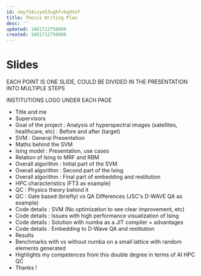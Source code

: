```yaml
---
id: smy734ixyo53ughfvkqdto7
title: Thesis Writing Plan
desc: ''
updated: 1681712756009
created: 1681712756009
---
```

# Slides

EACH POINT IS ONE SLIDE, COULD BE DIVIDED IN THE PRESENTATION INTO MULTIPLE STEPS

INSTITUTIONS LOGO UNDER EACH PAGE

- Title and me
- Supervisors
- Goal of the project : Analysis of hyperspectral images (satellites, healthcare, etc) : Before and after (target)
- SVM : General Presentation
- Maths behind the SVM
- Ising model : Presentation, use cases
- Relation of Ising to MRF and RBM
- Overall algorithm : Initial part of the SVM
- Overall algorithm : Second part of the Ising
- Overall algorithm : Final part of embedding and restitution
- HPC characteristics (FT3 as example)
- QC : Physics theory behind it
- QC : Gate based (briefly) vs QA Differences (JSC's D-WAVE QA as example)
- Code details : SVM (No optimization to see clear improvement, etc)
- Code details : Issues with high performance visualization of Ising
- Code details : Solution with numba as a JIT compiler + advantages
- Code details : Embedding to D-Wave QA and restitution
- Results
- Benchmarks with vs without numba on a small lattice with random elements generated
- Highlights my competences from this double degree in terms of AI HPC QC
- Thanks !
